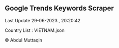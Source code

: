 

## Google Trends Keywords Scraper 
 
Last Update 29-06-2023 , 20:20:42

Country List :
VIETNAM.json



© Abdul Muttaqin 
